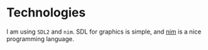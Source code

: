 Technologies
===

I am using `SDL2` and `nim`.  SDL for graphics is simple, and
[nim](https://nim-lang.org/) is a nice programming language.
